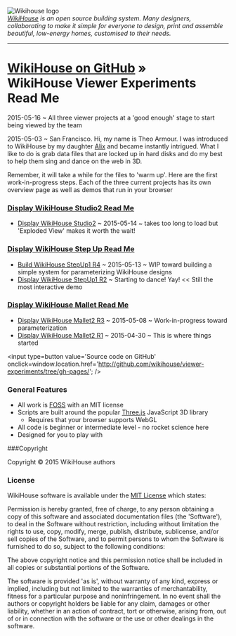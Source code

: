![Wikihouse logo]( http://avatars3.githubusercontent.com/u/4091108?v=3&s=300 )  
_[WikiHouse]( http://www.wikihouse.cc/ ) is an open source building system. Many designers, collaborating to make it simple for everyone to design, print and assemble beautiful, low-energy homes, customised to their needs._
***
[WikiHouse on GitHub]( http://wikihouse.github.io/ ) &raquo;   
WikiHouse Viewer Experiments Read Me
===

<span style=display:none; >[View as web page]( http://wikihouse.github.io/viewer-experiments/index.html "view the files as apps." ) </span>  

2015-05-16 ~ All three viewer projects at a 'good enough' stage to start being viewed by the team

2015-05-03 ~ San Francisco. Hi, my name is Theo Armour. I was introduced to WikiHouse by my daughter [Alix]( http://nimblescooters.com/about-us/ ) and became instantly intrigued.
What I like to do is grab data files that are locked up in hard disks and do my best to help them sing and dance on the web in 3D.

Remember, it will take a while for the files to 'warm up'. Here are the first work-in-progress steps. Each of the three current projects has its own overview page as well as demos that run in your browser

### [Display WikiHouse Studio2 Read Me]( http://wikihouse.github.io/viewer-experiments/display-wikihouse-studio2/ )  
* [Display WikiHouse Studio2]( http://wikihouse.github.io/viewer-experiments/display-wikihouse-studio2/latest/index.html ) ~ 2015-05-14 ~ takes too long to load but 'Exploded View' makes it worth the wait!  


### [Display WikiHouse Step Up Read Me]( http://wikihouse.github.io/viewer-experiments/display-wikihouse-stepup1/ )  
* [Build WikiHouse StepUp1 R4]( http://wikihouse.github.io/viewer-experiments/display-wikihouse-stepup1/build-wikihouse-stepup1-r4.html )
~ 2015-05-13 ~ WIP toward building a simple system for parameterizing WikiHouse designs  
* [Display WikiHouse StepUp1 R2]( http://wikihouse.github.io/viewer-experiments/display-wikihouse-stepup1/display-wikihouse-stepup1-r2.html )
~ Starting to dance! Yay! << Still the most interactive demo


### [Display WikiHouse Mallet Read Me]( http://wikihouse.github.io/viewer-experiments/display-wikihouse-mallet2/ )  
* [Display WikiHouse Mallet2 R3]( http://wikihouse.github.io/viewer-experiments/display-wikihouse-mallet2/build-wikihouse-mallet2-r3.html ) ~ 2015-05-08 ~ Work-in-progress toward parameterization    
* [Display WikiHouse Mallet2 R1]( http://wikihouse.github.io/viewer-experiments/display-wikihouse-mallet2/display-wikihouse-mallet1-r1.html ) 
~ 2015-04-30 ~ This is where things started  


<input type=button value='Source code on GitHub' onclick=window.location.href='http://github.com/wikihouse/viewer-experiments/tree/gh-pages/'; />

### General Features

* All work is [FOSS]( http://en.wikipedia.org/wiki/Free_and_open-source_software ) with an MIT license
* Scripts are built around the popular [Three.js]( http://threejs.org ) JavaScript 3D library 
	* Requires that your browser supports WebGL
* All code is beginner or intermediate level - no rocket science here
* Designed for you to play with


###Copyright

Copyright © 2015 WikiHouse authors


### License

WikiHouse software is available under the [MIT License]( http://en.wikipedia.org/wiki/MIT_License) which states:

Permission is hereby granted, free of charge, to any person obtaining a copy of this software and associated documentation files (the 'Software'),
to deal in the Software without restriction, including without limitation the rights to use, copy, modify, merge, publish, distribute, sublicense, and/or sell copies of the Software, and to permit persons to whom the Software is furnished to do so, subject to the following conditions:

The above copyright notice and this permission notice shall be included in all copies or substantial portions of the Software.

The software is provided 'as is', without warranty of any kind, express or implied, including but not limited to the warranties of merchantability, fitness for a particular purpose and noninfringement.
In no event shall the authors or copyright holders be liable for any claim, damages or other liability, whether in an action of contract, tort or otherwise, arising from, out of or in connection with the software or the use or other dealings in the software.

